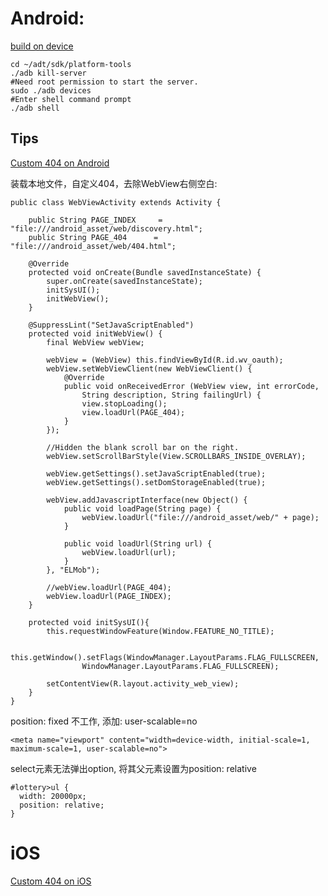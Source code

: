 
Android:
====
[build on device](http://developer.android.com/tools/building/building-eclipse.html)

    cd ~/adt/sdk/platform-tools
    ./adb kill-server
    #Need root permission to start the server.
    sudo ./adb devices
    #Enter shell command prompt
    ./adb shell

Tips
----
[Custom 404 on Android](http://stackoverflow.com/questions/4101331/editing-or-creating-a-custom-web-page-not-available)

装载本地文件，自定义404，去除WebView右侧空白:

    public class WebViewActivity extends Activity {
    
        public String PAGE_INDEX     = "file:///android_asset/web/discovery.html";
        public String PAGE_404 		= "file:///android_asset/web/404.html"; 
    
        @Override
        protected void onCreate(Bundle savedInstanceState) {
            super.onCreate(savedInstanceState);
            initSysUI();
            initWebView();
        }
    
        @SuppressLint("SetJavaScriptEnabled")
        protected void initWebView() {  
            final WebView webView;
    
            webView = (WebView) this.findViewById(R.id.wv_oauth);
            webView.setWebViewClient(new WebViewClient() {
                @Override
                public void onReceivedError (WebView view, int errorCode,
                    String description, String failingUrl) {
                    view.stopLoading();
                    view.loadUrl(PAGE_404);
                }
            });
            
            //Hidden the blank scroll bar on the right.
            webView.setScrollBarStyle(View.SCROLLBARS_INSIDE_OVERLAY);
    
            webView.getSettings().setJavaScriptEnabled(true);
            webView.getSettings().setDomStorageEnabled(true);
    
            webView.addJavascriptInterface(new Object() {
            	public void loadPage(String page) {
            		webView.loadUrl("file:///android_asset/web/" + page);
            	}
    
                public void loadUrl(String url) {
                    webView.loadUrl(url);
                }
            }, "ELMob");
    
            //webView.loadUrl(PAGE_404);
            webView.loadUrl(PAGE_INDEX);
        }
    
        protected void initSysUI(){
            this.requestWindowFeature(Window.FEATURE_NO_TITLE);
    
            this.getWindow().setFlags(WindowManager.LayoutParams.FLAG_FULLSCREEN,  
                    WindowManager.LayoutParams.FLAG_FULLSCREEN);
    
            setContentView(R.layout.activity_web_view);
        }
    }

position: fixed 不工作, 添加: user-scalable=no

    <meta name="viewport" content="width=device-width, initial-scale=1, maximum-scale=1, user-scalable=no">

select元素无法弹出option, 将其父元素设置为position: relative

    #lottery>ul {
      width: 20000px;
      position: relative;
    }




iOS
====

[Custom 404 on iOS](http://stackoverflow.com/questions/4497120/how-to-find-the-404-error-when-i-am-uisng-a-webview-based-application-and-the-se)
